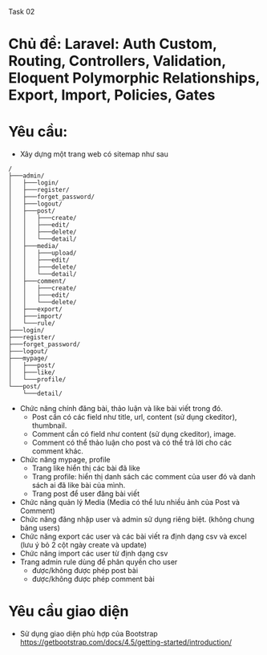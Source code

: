Task 02

# Chủ đề: Laravel: Auth Custom, Routing, Controllers, Validation, Eloquent Polymorphic Relationships, Export, Import, Policies, Gates

# Yêu cầu:
- Xây dựng một trang web có sitemap như sau
```
/
├───admin/
│   ├───login/
│   ├───register/
│   ├───forget_password/
│   ├───logout/
│   ├───post/
│   │   ├───create/
│   │   ├───edit/
│   │   ├───delete/
│   │   └───detail/
│   ├───media/
│   │   ├───upload/
│   │   ├───edit/
│   │   ├───delete/
│   │   └───detail/
│   ├───comment/
│   │   ├───create/
│   │   ├───edit/
│   │   └───delete/
│   ├───export/
│   ├───import/
│   └───rule/
├───login/
├───register/
├───forget_password/
├───logout/
├───mypage/
│   ├───post/
│   ├───like/
│   └───profile/
└───post/
    └───detail/
```
- Chức năng chính đăng bài, thảo luận và like bài viết trong đó.
	+ Post cần có các field như title, url, content (sử dụng ckeditor), thumbnail.
	+ Comment cần có field như content (sử dụng ckeditor), image.
	+ Comment có thể thảo luận cho post và có thể trả lời cho các comment khác.
- Chức năng mypage, profile
	+ Trang like hiển thị các bài đã like
	+ Trang profile: hiển thị danh sách các comment của user đó và danh sách ai đã like bài của mình.
	+ Trang post để user đăng bài viết
- Chức năng quản lý Media (Media có thể lưu nhiều ảnh của Post và Comment)
- Chức năng đăng nhập user và admin sử dụng riêng biệt. (không chung bảng users)
- Chức năng export các user và các bài viết ra định dạng csv và excel (lưu ý bỏ 2 cột ngày create và update)
- Chức năng import các user từ định dạng csv
- Trang admin rule dùng để phân quyền cho user
	+ được/không được phép post bài
	+ được/không được phép comment bài
# Yêu cầu giao diện
- Sử dụng giao diện phù hợp của Bootstrap https://getbootstrap.com/docs/4.5/getting-started/introduction/
